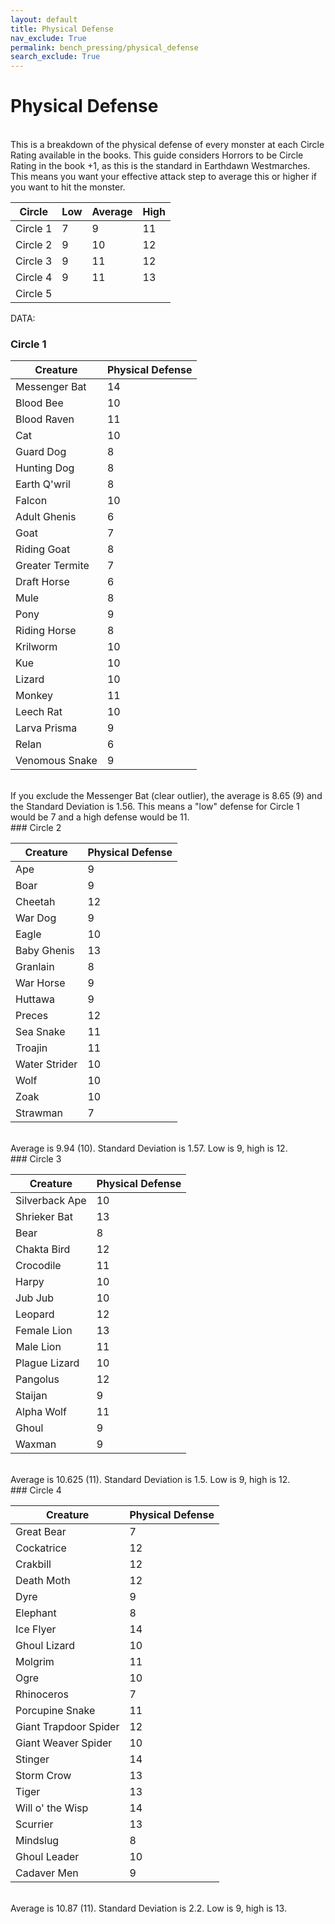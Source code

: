 ```yaml
---
layout: default
title: Physical Defense
nav_exclude: True
permalink: bench_pressing/physical_defense
search_exclude: True
---
```

# Physical Defense

<br>
This is a breakdown of the physical defense of every monster at each Circle Rating available in the books. This guide considers Horrors to be Circle Rating in the book +1, as this is the standard in Earthdawn Westmarches. This means you want your effective attack step to average this or higher if you want to hit the monster.
<br>

| Circle   | Low | Average | High |
|----------|-----|---------|------|
| Circle 1 |  7  |    9    |  11  |
| Circle 2 |  9  |   10    |  12  |
| Circle 3 |  9  |   11    |  12  |
| Circle 4 |  9  |   11    |  13  |
| Circle 5 |     |         |      |

DATA:
<br>
### Circle 1

| Creature        | Physical Defense |
|-----------------|------------------|
| Messenger Bat   | 14               |
| Blood Bee       | 10               |
| Blood Raven     | 11               |
| Cat             | 10               |
| Guard Dog       | 8                |
| Hunting Dog     | 8                |
| Earth Q'wril    | 8                |
| Falcon          | 10               |
| Adult Ghenis    | 6                |
| Goat            | 7                |
| Riding Goat     | 8                |
| Greater Termite | 7                |
| Draft Horse     | 6                |
| Mule            | 8                |
| Pony            | 9                |
| Riding Horse    | 8                |
| Krilworm        | 10               |
| Kue             | 10               |
| Lizard          | 10               |
| Monkey          | 11               |
| Leech Rat       | 10               |
| Larva Prisma    | 9                |
| Relan           | 6                |
| Venomous Snake  | 9                |

<br>
If you exclude the Messenger Bat (clear outlier), the average is 8.65 (9) and the Standard Deviation is 1.56. This means a "low" defense for Circle 1 would be 7 and a high defense would be 11.
<br>
### Circle 2

| Creature       | Physical Defense |
|----------------|------------------|
| Ape            | 9                |
| Boar           | 9                |
| Cheetah        | 12               |
| War Dog        | 9                |
| Eagle          | 10               |
| Baby Ghenis    | 13               |
| Granlain       | 8                |
| War Horse      | 9                |
| Huttawa        | 9                |
| Preces         | 12               |
| Sea Snake      | 11               |
| Troajin        | 11               |
| Water Strider  | 10               |
| Wolf           | 10               |
| Zoak           | 10               |
| Strawman       | 7                |

<br>
Average is 9.94 (10). Standard Deviation is 1.57. Low is 9, high is 12.
<br>
### Circle 3

| Creature       | Physical Defense |
|----------------|------------------|
| Silverback Ape | 10               |
| Shrieker Bat   | 13               |
| Bear           | 8                |
| Chakta Bird    | 12               |
| Crocodile      | 11               |
| Harpy          | 10               |
| Jub Jub        | 10               |
| Leopard        | 12               |
| Female Lion    | 13               |
| Male Lion      | 11               |
| Plague Lizard  | 10               |
| Pangolus       | 12               |
| Staijan        | 9                |
| Alpha Wolf     | 11               |
| Ghoul          | 9                |
| Waxman         | 9                |

<br>
Average is 10.625 (11). Standard Deviation is 1.5. Low is 9, high is 12.
<br>
### Circle 4

| Creature               | Physical Defense |
|------------------------|------------------|
| Great Bear             | 7                |
| Cockatrice             | 12               |
| Crakbill               | 12               |
| Death Moth             | 12               |
| Dyre                   | 9                |
| Elephant               | 8                |
| Ice Flyer              | 14               |
| Ghoul Lizard           | 10               |
| Molgrim                | 11               |
| Ogre                   | 10               |
| Rhinoceros             | 7                |
| Porcupine Snake        | 11               |
| Giant Trapdoor Spider  | 12               |
| Giant Weaver Spider    | 10               |
| Stinger                | 14               |
| Storm Crow             | 13               |
| Tiger                  | 13               |
| Will o' the Wisp       | 14               |
| Scurrier               | 13               |
| Mindslug               | 8                |
| Ghoul Leader           | 10               |
| Cadaver Men            | 9                |

<br>
Average is 10.87 (11). Standard Deviation is 2.2. Low is 9, high is 13.